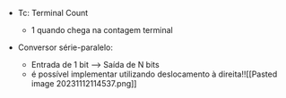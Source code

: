 - Tc: Terminal Count
	- 1 quando chega na contagem terminal

- Conversor série-paralelo:
	- Entrada de 1 bit --> Saída de N bits
	- é possível implementar utilizando deslocamento à direita!![[Pasted image 20231112114537.png]]
